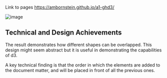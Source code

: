 Link to pages
https://ambornstein.github.io/a1-ghd3/

![image](https://github.com/ambornstein/a1-ghd3/assets/22874704/ab36599e-35c2-4e6e-bbb4-a07cb9c45390)

Technical and Design Achievements
---

The result demonstrates how different shapes can be overlapped. This design might seem abstract but it is useful in demonstrating the capabilities of d3.

A key technical finding is that the order in which the elements are added to the document matter, and will be placed in front of all the previous ones.
